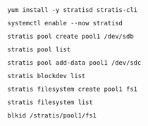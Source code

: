 <pre>
yum install -y stratisd stratis-cli
</pre>

<pre>
systemctl enable --now stratisd
</pre>

<pre>
stratis pool create pool1 /dev/sdb
</pre>

<pre>
stratis pool list
</pre>

<pre>
stratis pool add-data pool1 /dev/sdc
</pre>

<pre>
stratis blockdev list
</pre>

<pre>
stratis filesystem create pool1 fs1
</pre>

<pre>
stratis filesystem list
</pre>

<pre>
blkid /stratis/pool1/fs1
</pre>

<pre>
</pre>

<pre>
</pre>

<pre>
</pre>

<pre>
</pre>

<pre>
</pre>

<pre>
</pre>

<pre>
</pre>

